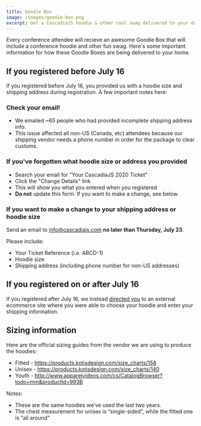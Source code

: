 ```yaml
---
title: Goodie Box
image: /images/goodie-box.png
excerpt: Get a CascadiaJS hoodie & other cool swag delivered to your door in time for the conference!
---
```

Every conference attendee will recieve an awesome Goodie Box that will include a conference hoodie and other fun swag. Here's some important information for how these Goodie Boxes are being delivered to your home.

## If you registered before July 16

If you registered before July 16, you provided us with a hoodie size and shipping address during registration. A few important notes here:

### Check your email!

- We emailed ~65 people who had provided incomplete shipping address info.
- This issue affected all non-US (Canada, etc) attendees because our shipping vendor needs a phone number in order for the package to clear customs.

### If you've forgotten what hoodie size or address you provided

- Search your email for "Your CascadiaJS 2020 Ticket"
- Click the "Change Details" link
- This will show you what you entered when you registered
- **Do not** update this form. If you want to make a change, see below.

### If you want to make a change to your shipping address or hoodie size

Send an email to info@cascadiajs.com **no later than Thursday, July 23**.

Please include:
- Your Ticket Reference (i.e. ABCD-1)
- Hoodie size
- Shipping address (including phone number for non-US addresses)

## If you registered on or after July 16

If you registered after July 16, we instead [directed you](/next-steps) to an external ecommerce site where you were able to choose your hoodie and enter your shipping information. 

## Sizing information

Here are the official sizing guides from the vendor we are using to produce the hoodies:

- Fitted - https://products.kotisdesign.com/size_charts/158
- Unisex - https://products.kotisdesign.com/size_charts/140
- Youth - http://www.apparelvideos.com/cs/CatalogBrowser?todo=mm&productId=993B

Notes: 

- These are the same hoodies we’ve used the last two years.
- The chest measurement for unisex is “single-sided”, while the fitted one is “all around”
